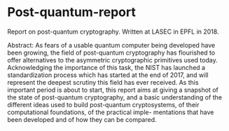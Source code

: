 # Post-quantum-report
Report on post-quantum cryptography. Written at LASEC in EPFL in 2018.

Abstract:
As fears of a usable quantum computer being developed have been growing, the field of post-quantum cryptography has flourished to offer alternatives to the asymmetric cryptographic primitives used today. Acknowledging the importance of this task, the NIST has launched a standardization process which has started at the end of 2017, and will represent the deepest scrutiny this field has ever received. As this important period is about to start, this report aims at giving a snapshot of the state of post-quantum cryptography, and a basic understanding of the different ideas used to build post-quantum cryptosystems, of their computational foundations, of the practical imple- mentations that have been developed and of how they can be compared.
